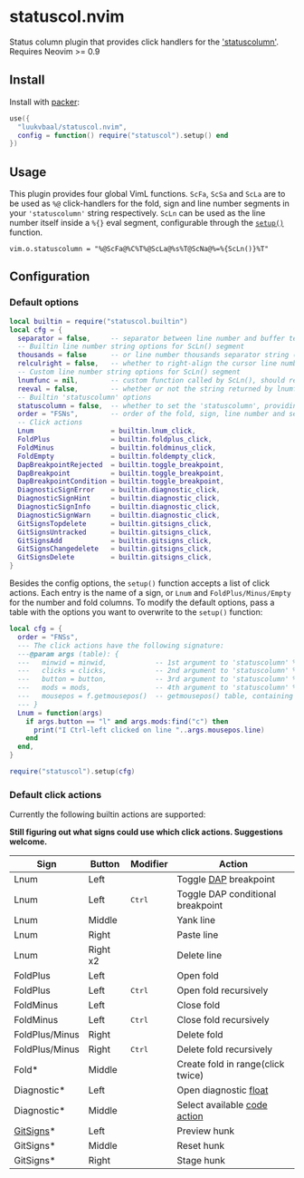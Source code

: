 # statuscol.nvim

Status column plugin that provides click handlers for the ['statuscolumn'](https://neovim.io/doc/user/options.html#'statuscolumn').
Requires Neovim >= 0.9

## Install

<!-- panvimdoc-ignore-start -->

Install with [packer](https://github.com/wbthomason/packer.nvim):

```lua
use({
  "luukvbaal/statuscol.nvim",
  config = function() require("statuscol").setup() end
})
```

<!-- panvimdoc-ignore-end -->

## Usage

This plugin provides four global VimL functions. `ScFa`, `ScSa` and `ScLa` are to be used as `%@` click-handlers for the fold, sign and line number segments in your `'statuscolumn'` string respectively.
`ScLn` can be used as the line number itself inside a `%{}` eval segment, configurable through the [`setup()`](#Configuration) function.

    vim.o.statuscolumn = "%@ScFa@%C%T%@ScLa@%s%T@ScNa@%=%{ScLn()}%T"

## Configuration

### Default options

```lua
local builtin = require("statuscol.builtin")
local cfg = {
  separator = false,     -- separator between line number and buffer text ("│" or extra " " padding)
  -- Builtin line number string options for ScLn() segment
  thousands = false      -- or line number thousands separator string ("." / ",")
  relculright = false,   -- whether to right-align the cursor line number with 'relativenumber' set
  -- Custom line number string options for ScLn() segment
  lnumfunc = nil,        -- custom function called by ScLn(), should return a string
  reeval = false,        -- whether or not the string returned by lnumfunc should be reevaluated
  -- Builtin 'statuscolumn' options
  statuscolumn = false,  -- whether to set the 'statuscolumn', providing the builtin click actions
  order = "FSNs",        -- order of the fold, sign, line number and separator segments
  -- Click actions
  Lnum                   = builtin.lnum_click,
  FoldPlus               = builtin.foldplus_click,
  FoldMinus              = builtin.foldminus_click,
  FoldEmpty              = builtin.foldempty_click,
  DapBreakpointRejected  = builtin.toggle_breakpoint,
  DapBreakpoint          = builtin.toggle_breakpoint,
  DapBreakpointCondition = builtin.toggle_breakpoint,
  DiagnosticSignError    = builtin.diagnostic_click,
  DiagnosticSignHint     = builtin.diagnostic_click,
  DiagnosticSignInfo     = builtin.diagnostic_click,
  DiagnosticSignWarn     = builtin.diagnostic_click,
  GitSignsTopdelete      = builtin.gitsigns_click,
  GitSignsUntracked      = builtin.gitsigns_click,
  GitSignsAdd            = builtin.gitsigns_click,
  GitSignsChangedelete   = builtin.gitsigns_click,
  GitSignsDelete         = builtin.gitsigns_click,
}
```

Besides the config options, the `setup()` function accepts a list of click actions.
Each entry is the name of a sign, or `Lnum` and `FoldPlus/Minus/Empty` for the number and fold columns.
To modify the default options, pass a table with the options you want to overwrite to the `setup()` function:

```lua
local cfg = {
  order = "FNSs",
  --- The click actions have the following signature:
  ---@param args (table): {
  ---   minwid = minwid,            -- 1st argument to 'statuscolumn' %@ callback
  ---   clicks = clicks,            -- 2nd argument to 'statuscolumn' %@ callback
  ---   button = button,            -- 3rd argument to 'statuscolumn' %@ callback
  ---   mods = mods,                -- 4th argument to 'statuscolumn' %@ callback
  ---   mousepos = f.getmousepos()  -- getmousepos() table, containing clicked line number/window id etc.
  --- }
  Lnum = function(args)
    if args.button == "l" and args.mods:find("c") then
      print("I Ctrl-left clicked on line "..args.mousepos.line)
    end
  end,
}

require("statuscol").setup(cfg)
```
### Default click actions

Currently the following builtin actions are supported:

**Still figuring out what signs could use which click actions. Suggestions welcome.**

|Sign|Button|Modifier|Action|
|----|------|--------|------|
|Lnum|Left||Toggle [DAP](https://github.com/mfussenegger/nvim-dap) breakpoint|
|Lnum|Left|<kbd>Ctrl</kbd>|Toggle DAP conditional breakpoint|
|Lnum|Middle||Yank line|
|Lnum|Right||Paste line|
|Lnum|Right x2||Delete line|
|FoldPlus|Left||Open fold|
|FoldPlus|Left|<kbd>Ctrl</kbd>|Open fold recursively|
|FoldMinus|Left||Close fold|
|FoldMinus|Left|<kbd>Ctrl</kbd>|Close fold recursively|
|FoldPlus/Minus|Right||Delete fold|
|FoldPlus/Minus|Right|<kbd>Ctrl</kbd>|Delete fold recursively|
|Fold*|Middle||Create fold in range(click twice)|
|Diagnostic*|Left||Open diagnostic [float](https://neovim.io/doc/user/diagnostic.html#vim.diagnostic.open_float())|
|Diagnostic*|Middle||Select available [code action](https://neovim.io/doc/user/lsp.html#vim.lsp.buf.code_action())|
|[GitSigns](https://github.com/lewis6991/gitsigns.nvim)*|Left||Preview hunk|
|GitSigns*|Middle||Reset hunk|
|GitSigns*|Right||Stage hunk|

